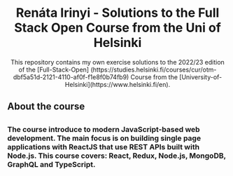 <h1 align="center">Renáta Irinyi - Solutions to the Full Stack Open Course from the Uni of Helsinki</h1>




<div align="center">
This repository contains my own exercise solutions to the 2022/23 edition of the [Full-Stack-Open] (https://studies.helsinki.fi/courses/cur/otm-dbf5a51d-2121-4110-af0f-f1e8f0b74fb9) Course from the [University-of-Helsinki](https://www.helsinki.fi/en).
</div>


<h2>About the course<h2>
<h3>The course introduce to modern JavaScript-based web development. The main focus is on building single page applications with ReactJS that use REST APIs built with Node.js. This course covers: React, Redux, Node.js, MongoDB, GraphQL and TypeScript.<h3>


